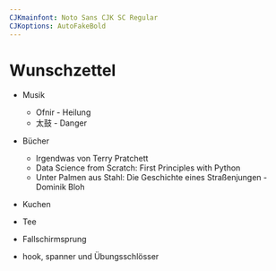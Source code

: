 ```yaml
---
CJKmainfont: Noto Sans CJK SC Regular
CJKoptions: AutoFakeBold
---
```


# Wunschzettel
- Musik
	- Ofnir - Heilung
	- 太鼓  - Danger
- Bücher
	- Irgendwas von Terry Pratchett
	- Data Science from Scratch: First Principles with Python
	- Unter Palmen aus Stahl: Die Geschichte eines Straßenjungen -  Dominik Bloh
- Kuchen

- Tee
- Fallschirmsprung
- hook, spanner und Übungsschlösser



